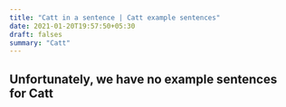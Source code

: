 ```yaml
---
title: "Catt in a sentence | Catt example sentences"
date: 2021-01-20T19:57:50+05:30
draft: falses
summary: "Catt"
---
```

## Unfortunately, we have no example sentences for Catt                 
